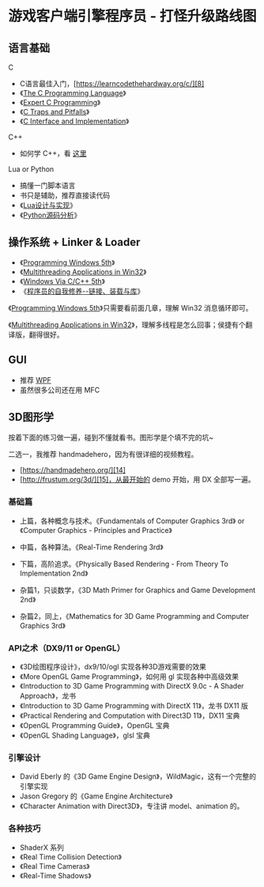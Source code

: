 # 游戏客户端引擎程序员 - 打怪升级路线图

## 语言基础

C

 * C语言最佳入门，[https://learncodethehardway.org/c/][8]
 * 《[The C Programming Language][3]》
 * 《[Expert C Programming][4]》
 * 《[C Traps and Pitfalls][5]》
 * 《[C Interface and Implementation][6]》

C++

 * 如何学 C++，看 [这里][7]

Lua or Python

 * 搞懂一门脚本语言
 * 书只是辅助，推荐直接读代码
 * 《[Lua设计与实现][2]》
 * 《[Python源码分析][1]》


## 操作系统 + Linker & Loader

 * 《[Programming Windows 5th][9]》
 * 《[Multithreading Applications in Win32][11]》
 * 《[Windows Via C/C++ 5th][10]》
 * 《[程序员的自我修养--链接、装载与库][12]》

《[Programming Windows 5th][9]》只需要看前面几章，理解 Win32 消息循环即可。

《[Multithreading Applications in Win32][11]》，理解多线程是怎么回事；侯捷有个翻译版，翻得很好。


## GUI

 * 推荐 [WPF][13]
 * 虽然很多公司还在用 MFC


## 3D图形学

按着下面的练习做一遍，碰到不懂就看书。图形学是个填不完的坑~

二选一，我推荐 handmadehero，因为有很详细的视频教程。

 * [https://handmadehero.org/][14]
 * [http://frustum.org/3d/][15]，从最开始的 demo 开始，用 DX 全部写一遍。


### 基础篇

 * 上篇，各种概念与技术。《Fundamentals of Computer Graphics 3rd》 or 《Computer Graphics - Principles and Practice》
 * 中篇，各种算法。《Real-Time Rendering 3rd》
 * 下篇，高阶追求。《Physically Based Rendering - From Theory To Implementation 2nd》


 * 杂篇1，只谈数学，《3D Math Primer for Graphics and Game Development 2nd》
 * 杂篇2，同上，《Mathematics for 3D Game Programming and Computer Graphics 3rd》


### API之术（DX9/11 or OpenGL）

 * 《3D绘图程序设计》，dx9/10/ogl 实现各种3D游戏需要的效果
 * 《More OpenGL Game Programming》，如何用 gl 实现各种中高级效果
 * 《Introduction to 3D Game Programming with DirectX 9.0c - A Shader Approach》，龙书
 * 《Introduction to 3D Game Programming with DirectX 11》，龙书 DX11 版
 * 《Practical Rendering and Computation with Direct3D 11》，DX11 宝典
 * 《OpenGL Programming Guide》，OpenGL 宝典
 * 《OpenGL Shading Language》，glsl 宝典


### 引擎设计

 * David Eberly 的《3D Game Engine Design》，WildMagic，这有一个完整的引擎实现
 * Jason Gregory 的《Game Engine Architecture》
 * 《Character Animation with Direct3D》，专注讲 model、animation 的。


### 各种技巧

 * ShaderX 系列
 * 《Real Time Collision Detection》
 * 《Real Time Cameras》
 * 《Real-Time Shadows》


[1]:https://book.douban.com/subject/3117898/
[2]:https://book.douban.com/subject/27108476/
[3]:https://www.amazon.com/Programming-Language-2nd-Brian-Kernighan/dp/0131103628/
[4]:https://www.amazon.com/Expert-Programming-Peter-van-Linden/dp/0131774298/
[5]:https://www.amazon.com/C-Traps-Pitfalls-Andrew-Koenig/dp/0201179288/
[6]:https://www.amazon.com/Interfaces-Implementations-Techniques-Creating-Reusable/dp/0201498413/
[7]:https://github.com/kasicass/blog/blob/master/cpp/2018_11_23_farewell_cpp.md
[8]:https://learncodethehardway.org/c/
[9]:https://www.amazon.com/Programming-Windows®-Fifth-Developer-Reference/dp/157231995X/
[10]:https://www.amazon.com/Windows-via-Jeffrey-M-Richter/dp/0735624240/
[11]:https://www.amazon.com/Jim-Beveridge-Multithreading-Applications-Win32/dp/B00N4IBAI6/
[12]:https://book.douban.com/subject/3652388/
[13]:https://en.wikipedia.org/wiki/Windows_Presentation_Foundation
[14]:https://handmadehero.org/
[15]:http://frustum.org/3d/
